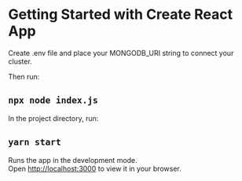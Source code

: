 # Getting Started with Create React App

Create .env file and place your MONGODB_URI string to connect your cluster. 

Then run:
## `npx node index.js`

In the project directory, run:

## `yarn start`

Runs the app in the development mode.\
Open [http://localhost:3000](http://localhost:3000) to view it in your browser.

